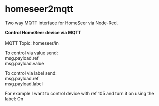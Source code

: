 # homeseer2mqtt
Two way MQTT interface for HomeSeer via Node-Red.

<B>Control HomeSeer device via MQTT</B>
<BR>
<BR>
MQTT Topic: homeseer/in

To control via value send:
<BR>
msg.payload.ref
<BR>
msg.payload.value
  
To control via label send:
<BR>
msg.payload.ref
<BR>
msg.payload.label
  
For example I want to control device with ref 105 and turn it on using the label: On
